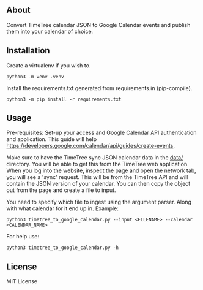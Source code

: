 About
---
Convert TimeTree calendar JSON to Google Calendar events and publish them into your calendar of choice.

Installation
---
Create a virtualenv if you wish to.
```
python3 -m venv .venv
```

Install the requirements.txt generated from requirements.in (pip-compile).
```
python3 -m pip install -r requirements.txt
```

Usage
---
Pre-requisites: Set-up your access and Google Calendar API authentication and application. This guide will help https://developers.google.com/calendar/api/guides/create-events.

Make sure to have the TimeTree sync JSON calendar data in the [data/](data/) directory. You will be able to get this from the TimeTree web application. When you log into the website, inspect the page and open the network tab, you will see a 'sync' request. This will be from the TimeTree API and will contain the JSON version of your calendar. You can then copy the object out from the page and create a file to input.

You need to specify which file to ingest using the argument parser. Along with what calendar for it end up in. Example:
```
python3 timetree_to_google_calendar.py --input <FILENAME> --calendar <CALENDAR_NAME>
```

For help use:
```
python3 timetree_to_google_calendar.py -h
```

License
---
MIT License
